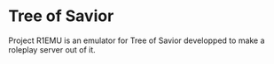 Tree of Savior
============

Project R1EMU is an emulator for Tree of Savior developped to make a roleplay server out of it.
